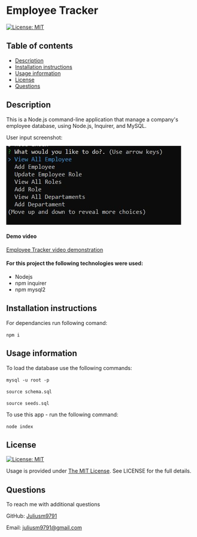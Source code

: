 # Employee Tracker
 [![License: MIT](https://img.shields.io/badge/License-MIT-yellow.svg)](https://opensource.org/licenses/MIT)


  ## Table of contents
  - [Description](#description)
  - [Installation instructions](#installation-instructions)
  - [Usage information](#usage-information)
  - [License](#license)
  - [Questions](#questions)


  ## Description

  This is a Node.js command-line application that manage a company's employee database, using Node.js, Inquirer, and MySQL.

  User input screenshot:
  
  ![Employee Tracker](./images/screen.jpg)

  #### Demo video

  [Employee Tracker video demonstration]()

  #### For this project the following technologies were used:
  * Nodejs
  * npm inquirer
  * npm mysql2


  ## Installation instructions

  For dependancies run following comand:

  ```npm i```

  ## Usage information

  To load the database use the following commands:

  ``mysql -u root -p``

  ``source schema.sql``

  ``source seeds.sql``


  To use this app - run the following command:

 ```node index```

  ## License

  [![License: MIT](https://img.shields.io/badge/License-MIT-yellow.svg)](https://opensource.org/licenses/MIT)

  Usage is provided under [The MIT License](https://opensource.org/licenses/MIT). See LICENSE for the full details.

  ## Questions

  To reach me with additional questions

  GitHub: [Juliusm9791](https://github.com/Juliusm9791)

  Email: juliusm9791@gmail.com